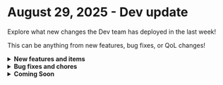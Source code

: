 # August 29, 2025 - Dev update

Explore what new changes the Dev team has deployed in the last week!

This can be anything from new features, bug fixes, or QoL changes!

<details>

<summary><strong>New features and items</strong></summary>

* **Integrations**
  * Added GPT-5 models to chat completions configuration
  * Updated Hudu integration icon with high-resolution SVG

</details>

<details>

<summary><strong>Bug fixes and chores</strong></summary>

* **Integrations**
  * Fixed 500 error in `connect_wise_psa_update_service_ticket` action when using custom property
  * Resolved ConnectWise PSA country list fetch issue causing 500 errors
  * Fixed ConnectWise PSA service survey data retrieval issue
  * Improved Acronis workflow handling:&#x20;
    * Allowed body in Acronis forms header to be sent as an object when form data is set as a header
    * Enabled custom headers to be processed by the Acronis generic API action
  * Correctly handle non-iterable values in parameter input arrays
  * Removed obsolete dashboard code related to integrations needing attention

- **Org Variables**
  * Enforced required organization variable fields to prevent error on save
- App Builder
  * Fixed an issue where creating new page-level permissions didn’t also grant the related app-level access, causing inconsistent behavior between page and app permissions.
- **DevOps**
  * Improved cherry-pick handling for patch-release workflow

</details>

<details>

<summary><strong>Coming Soon</strong></summary>

* To make sign-in clearer for users, we will be updating the Microsoft login button from **Sign in with Entra ID** to **Sign in with Microsoft**. There's no change in functionality, and your login process for Microsoft stays the same.
* DropSuite integration
* BVoIP integration
* Leader Integration
* Hourly dashboard updates

</details>
